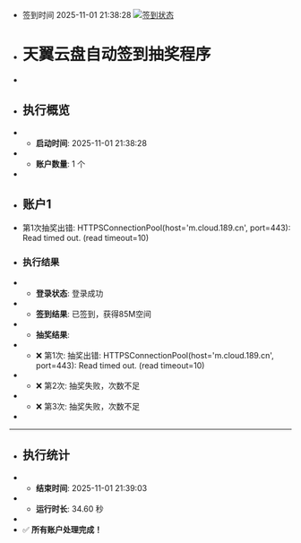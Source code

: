 - 签到时间 2025-11-01 21:38:28 [![签到状态](https://github.com/Tapuach/189pan/actions/workflows/main.yml/badge.svg?branch=main)](https://github.com/Tapuach/189pan/actions/workflows/main.yml)
- # 天翼云盘自动签到抽奖程序
- 
- ## 执行概览
- - **启动时间**: 2025-11-01 21:38:28
- - **账户数量**: 1 个
- 
- ## 账户1
- 第1次抽奖出错: HTTPSConnectionPool(host='m.cloud.189.cn', port=443): Read timed out. (read timeout=10)
- ### 执行结果
- - **登录状态**: 登录成功
- - **签到结果**: 已签到，获得85M空间
- - **抽奖结果**:
-   - ❌ 第1次: 抽奖出错: HTTPSConnectionPool(host='m.cloud.189.cn', port=443): Read timed out. (read timeout=10)
-   - ❌ 第2次: 抽奖失败，次数不足
-   - ❌ 第3次: 抽奖失败，次数不足
- 
- ---
- ## 执行统计
- - **结束时间**: 2025-11-01 21:39:03
- - **运行时长**: 34.60 秒
- 
- ✅ **所有账户处理完成！**
